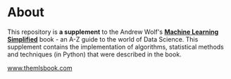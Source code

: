 # About

This repository is **a supplement** to the Andrew Wolf's [**Machine Learning Simplified**](https://www.themlsbook.com) book - an A-Z guide to the world of Data Science. This supplement contains the implementation of algorithms, statistical methods and techniques (in Python) that were described in the book.
<!-- 
1. [**Chapter 2. Overview of Supervised Learning**](https://github.com/5x12/themlsbook/tree/master/Chapter%202.%20Overview%20of%20Supervised%20Learning)
    - [`knn.ipynb`](https://github.com/5x12/themlsbook/blob/master/Chapter%202.%20Overview%20of%20Supervised%20Learning/knn.ipynb) : *introduction to Python*
    - [`cross_validation_methods.ipynb`](www.google.com) : *Hold-out, k-Fold, Leave-One-Out, Leave-p-Out*
2. [**Chapter 2. Machine Learning Fundamentals**](https://github.com/5x12/ml4everyone/tree/master/Chapter%202.%20Machine%20Learning%20Fundamentals)
    - [`algorithms_and_how_they_work.ipynb`](https://github.com/5x12/ml4everyone/blob/master/Chapter%202.%20Machine%20Learning%20Fundamentals/algorithms_and_how_they_work.ipynb) : *cost functions, gradient descent*
    - [`errors.ipynb`](https://github.com/5x12/ml4everyone/blob/master/Chapter%202.%20Machine%20Learning%20Fundamentals/errors.ipynb) : *bias and variance graphs, training and test errors graph, learning and validation curves*
3. [**Chapter 3. Data Preprocessing**](https://github.com/5x12/ml4everyone/tree/master/Chapter%203.%20Data%20Preprocessing)
    - [`data_cleaning.ipynb`](https://github.com/5x12/ml4everyone/blob/master/Chapter%203.%20Data%20Preprocessing/data_cleaning.ipynb) : *fixing incorrect data, incomplete data, irrelevant data, duplicated data, improperly formatted data*
    - [`feature_engineering.ipynb`](https://github.com/5x12/ml4everyone/blob/master/Chapter%203.%20Data%20Preprocessing/feature_engineering.ipynb) : *feature transformation, feature generation*
    - [`data_normalization_standardization.ipynb`](https://github.com/5x12/ml4everyone/blob/master/Chapter%203.%20Data%20Preprocessing/data_normalization_standardization.ipynb) : *normalization, standardization*
    - [`data_augmentation.ipynb`](https://github.com/5x12/ml4everyone/blob/master/Chapter%203.%20Data%20Preprocessing/data_augmentation.ipynb) : *synthetic minority oversampling technique (SMOTE)*
4. [**Chapter 4. Feature Selection Techniques**](https://github.com/5x12/ml4everyone/tree/master/Chapter%204.%20Feature%20Selection%20Techniques)
    - [`embedded_methods.ipynb`](https://github.com/5x12/ml4everyone/blob/master/Chapter%204.%20Feature%20Selection%20Techniques/embedded_methods.ipynb) : *decision tree classifier, lasso regression*
    - [`filter_methods.ipynb`](https://github.com/5x12/ml4everyone/blob/master/Chapter%204.%20Feature%20Selection%20Techniques/filter_methods.ipynb) : *chi-square, fisher score, relief, correlation-based feature selection*
    - [`wrapper_methods.ipynb`](https://github.com/5x12/ml4everyone/blob/master/Chapter%204.%20Feature%20Selection%20Techniques/wrapper_methods.ipynb) : *step forward feature selection, step backward feature selection, recursive feature elimination* -->
www.themlsbook.com
